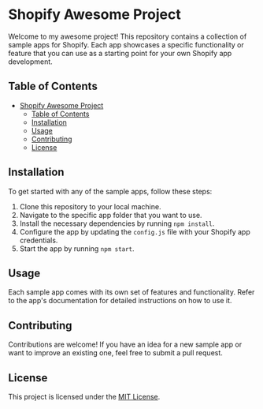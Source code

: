 # Shopify Awesome Project

Welcome to my awesome project! This repository contains a collection of sample apps for Shopify. Each app showcases a specific functionality or feature that you can use as a starting point for your own Shopify app development.

## Table of Contents

- [Shopify Awesome Project](#shopify-awesome-project)
  - [Table of Contents](#table-of-contents)
  - [Installation](#installation)
  - [Usage](#usage)
  - [Contributing](#contributing)
  - [License](#license)

## Installation

To get started with any of the sample apps, follow these steps:

1. Clone this repository to your local machine.
2. Navigate to the specific app folder that you want to use.
3. Install the necessary dependencies by running `npm install`.
4. Configure the app by updating the `config.js` file with your Shopify app credentials.
5. Start the app by running `npm start`.

## Usage

Each sample app comes with its own set of features and functionality. Refer to the app's documentation for detailed instructions on how to use it.

## Contributing

Contributions are welcome! If you have an idea for a new sample app or want to improve an existing one, feel free to submit a pull request.

## License

This project is licensed under the [MIT License](LICENSE).
